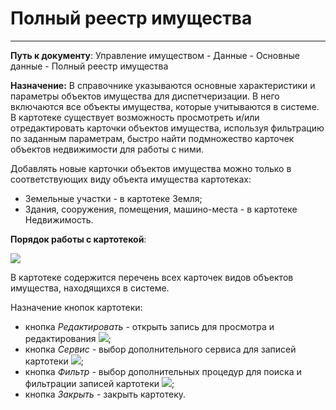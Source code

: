 ﻿# Полный реестр имущества

----------

**Путь к документу**: Управление имуществом - Данные - Основные данные - Полный реестр имущества

**Назначение:**  В справочнике указываются основные характеристики и параметры объектов имущества для диспетчеризации. В него включаются все объекты имущества, которые учитываются в системе.
В картотеке существует возможность просмотреть и/или отредактировать карточки объектов имущества, используя фильтрацию по заданным параметрам, быстро найти подмножество карточек объектов недвижимости для работы с ними.

Добавлять новые карточки объектов имущества можно только в соответствующих виду объекта имущества картотеках:

* Земельные участки - в картотеке Земля;
* Здания, сооружения, помещения, машино-места - в картотеке Недвижимость.

**Порядок работы с картотекой**:

![](topic:.AddFiles.Screenshot_20171.jpg)

В картотеке содержится перечень всех карточек видов объектов имущества, находящихся в системе.

Назначение кнопок картотеки:
- кнопка *Редактировать* - открыть запись для просмотра и редактирования ![](topic:Com.AddFiles.Buttons.Btn_Edit.png);
- кнопка *Сервис* - выбор дополнительного сервиса для записей картотеки ![](topic:Com.AddFiles.Buttons.Btn_Services.png);
- кнопка *Фильтр* - выбор дополнительных процедур для поиска и фильтрации записей картотеки ![](topic:Com.AddFiles.Buttons.Btn_Filter.png);
- кнопка *Закрыть* - закрыть картотеку.